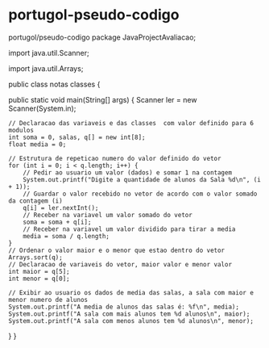 # portugol-pseudo-codigo
portugol/pseudo-codigo
package JavaProjectAvaliacao;

import java.util.Scanner;

import java.util.Arrays;

public class notas classes {

public static void main(String[] args) {
	Scanner ler = new Scanner(System.in);
	
	// Declaracao das variaveis e das classes  com valor definido para 6 modulos 
	int soma = 0, salas, q[] = new int[8];
	float media = 0;

	// Estrutura de repeticao numero do valor definido do vetor
	for (int i = 0; i < q.length; i++) {
		// Pedir ao usuario um valor (dados) e somar 1 na contagem
		System.out.printf("Digite a quantidade de alunos da Sala %d\n", (i + 1));
		// Guardar o valor recebido no vetor de acordo com o valor somado da contagem (i)
		q[i] = ler.nextInt();
		// Receber na variavel um valor somado do vetor
		soma = soma + q[i];
		// Receber na variavel um valor dividido para tirar a media
		media = soma / q.length;
	}
	// Ordenar o valor maior e o menor que estao dentro do vetor
	Arrays.sort(q);
	// Declaracao de variaveis do vetor, maior valor e menor valor
	int maior = q[5];
	int menor = q[0];
	
	// Exibir ao usuario os dados de media das salas, a sala com maior e menor numero de alunos
	System.out.printf("A media de alunos das salas é: %f\n", media);
	System.out.printf("A sala com mais alunos tem %d alunos\n", maior);
	System.out.printf("A sala com menos alunos tem %d alunos\n", menor);
}
}
